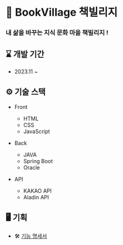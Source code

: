 # 📖 BookVillage 책빌리지
### 내 삶을 바꾸는 지식 문화 마을 책빌리지 !

## ⌛ 개발 기간

- 2023.11 ~ 

## ⚙️ 기술 스택

- Front

  - HTML
  - CSS
  - JavaScript

- Back

  - JAVA
  - Spring Boot
  - Oracle

- API
  - KAKAO API
  - Aladin API

## 🖥️ 기획
- 🛠 [기능 명세서](https://www.notion.so/97e576e02536418eae57bfc1be4a39bf)
